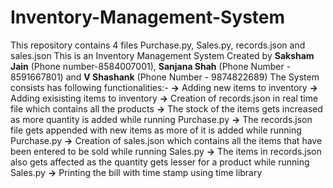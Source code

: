 # Inventory-Management-System
This repository contains 4 files Purchase.py, Sales.py, records.json and sales.json
This is an Inventory Management System 
Created by **Saksham Jain** (Phone number-8584007001), **Sanjana Shah** (Phone Number - 8591667801) and **V Shashank** (Phone Number - 9874822689)
The System consists has following functionalities:-
  **->** Adding new items to inventory
  **->** Adding exisisting items to inventory
  **->** Creation of records.json in real time file which contains all the products 
  **->** The stock of the items gets increased as more quantity is added while running Purchase.py
  **->** The records.json file gets appended with new items as more of it is added while running Purchase.py
  **->** Creation of sales.json which contains all the items that have been entered to be sold while running Sales.py
  **->** The items in records.json also gets affected as the quantity gets lesser for a product while running Sales.py
  **->** Printing the bill with time stamp using time library
